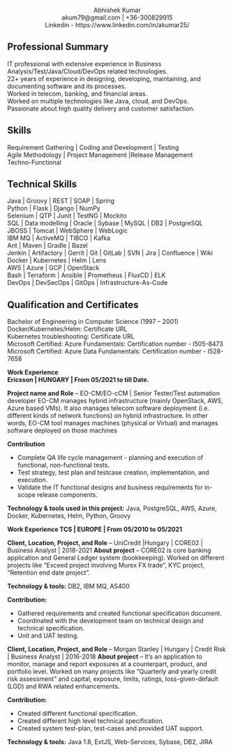 <p align="center">
   Abhishek Kumar <br> 
   akum79@gmail.com | +36-300829915   <br> 
   Linkedin - https://www.linkedin.com/in/akumar25/
</p>

Professional Summary 
---------

IT professional with extensive experience in Business Analysis/Test/Java/Cloud/DevOps related technologies.  
22+ years of experience in designing, developing, maintaining, and documenting software and its processes.  
Worked in telecom, banking, and financial areas.  
Worked on multiple technologies like Java, cloud, and DevOps.  
Passionate about high quality delivery and customer satisfaction.  

Skills 
---------
Requirement Gathering | Coding and Development | Testing  
Agile Methodology | Project Management |Release Management  
Techno-Functional  

Technical Skills 
---------
Java | Groovy | REST | SOAP | Spring  
Python | Flask | Django | NumPy  
Selenium | QTP | Junit | TestNG | Mockito  
SQL | Data modelling | Oracle | Sybase | MySQL | DB2 | PostgreSQL  
JBOSS | Tomcat | WebSphere | WebLogic  
IBM MQ | ActiveMQ | TIBCO | Kafka  
Ant | Maven | Gradle | Bazel  
Jenkin | Artifactory | Gerrit | Git | GitLab | SVN | Jira | Confluence | Wiki  
Docker | Kubernetes | Helm | Lens   
AWS | Azure | GCP | OpenStack  
Bash | Terraform | Ansible | Prometheus | FluxCD | ELK  
DevOps | DevSecOps | GitOps | Infrastructure-As-Code  

Qualification and Certificates 
---------
Bachelor of Engineering in Computer Science (1997 – 2001)  
Docker/Kubernetes/Helm: Certificate URL  
Kubernetes troubleshooting: Certificate URL  
Microsoft Certified: Azure Fundamentals: Certification number - I505-8473  
Microsoft Certified: Azure Data Fundamentals: Certification number - I528-7658  


**Work Experience  
Ericsson | HUNGARY | From 05/2021 to till Date.**

**Project name and Role** – EO-CM/EO-cCM | Senior Tester/Test automation developer
EO-CM manages hybrid infrastructure (mainly OpenStack, AWS, Azure based VMs). It also manages telecom software deployment (i.e. different kinds of network functions) on hybrid infrastructure. In other words, EO-CM tool manages machines (physical or Virtual) and manages software deployed on those machines

**Contribution**
* Complete QA life cycle management - planning and execution of functional, non-functional tests.
* Test strategy, test plan and testcase creation, implementation, and execution.
* Validate the IT functional designs and business requirements for in-scope release components.

**Technology & tools used in this project:**
Java, PostgreSQL, AWS, Azure, Docker, Kubernetes, Helm, Python, Groovy

**Work Experience
TCS | EUROPE | From 05/2010 to 05/2021**

**Client, Location, Project, and Role** – UniCredit |Hungary | CORE02 | Business Analyst | 2018-2021
**About project** – CORE02 is core banking application and General Ledger system (bookkeeping). Worked on different projects like “Exceed project involving Murex FX trade”, KYC project, “Retention end date project”. 

**Technology & tools:**
DB2, IBM MQ, AS400

**Contribution:**
* Gathered requirements and created functional specification document.
* Coordinated with the development team on technical design and technical specification.
* Unit and UAT testing. 

**Client, Location, Project, and Role** – Morgan Stanley | Hungary | Credit Risk | Business Analyst | 2016-2018
**About project** – It’s an application to monitor, manage and report exposures at a counterpart, product, and portfolio level. Worked on many projects like “Quarterly and yearly credit risk assessment” and capital, exposure, limits, ratings, loss-given-default (LGD) and RWA related enhancements.

**Contribution:**
* Created different functional specification.
* Created different high level technical specification.
* Created system test-plan, test-cases and provided UAT support.

**Technology & tools:**
Java 1.8, ExtJS, Web-Services, Sybase, DB2, JIRA
